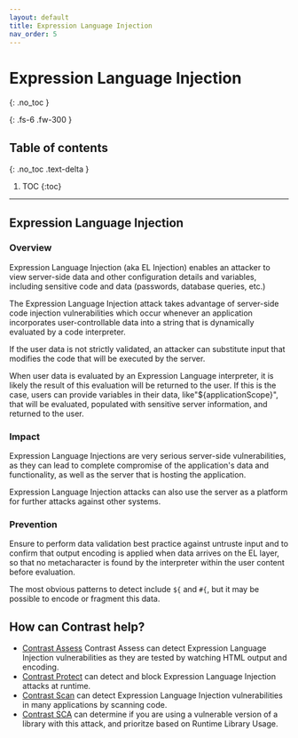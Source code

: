 ```yaml
---
layout: default
title: Expression Language Injection
nav_order: 5
---
```


# Expression Language Injection
{: .no_toc }

{: .fs-6 .fw-300 }

## Table of contents
{: .no_toc .text-delta }

1. TOC
{:toc}

---
## Expression Language Injection

### Overview 

Expression Language Injection (aka EL Injection) enables an attacker to view server-side data and other configuration details and variables, including sensitive code and data (passwords, database queries, etc.) 

The Expression Language Injection attack takes advantage of server-side code injection vulnerabilities which occur whenever an application incorporates user-controllable data into a string that is dynamically evaluated by a code interpreter. 

If the user data is not strictly validated, an attacker can substitute input that modifies the code that will be executed by the server.


When user data is evaluated by an Expression Language interpreter, it is likely the result of this evaluation will be returned to the user. If this is the case, users can provide variables in their data, like\"\${applicationScope}\", that will be evaluated, populated with sensitive server information, and returned to the user. 


### Impact 

Expression Language Injections are very serious server-side vulnerabilities, as they can lead to complete compromise of the application's data and functionality, as well as the server that is hosting the application. 

Expression Language Injection attacks can also use the server as a platform for further attacks against other systems.


### Prevention 

Ensure to perform data validation best practice against untruste input and to confirm 
that output encoding is applied when data arrives on the EL layer, so that
no metacharacter is found by the interpreter within the user content before evaluation. 

The most obvious patterns to detect include ```${``` and ```#{```, but it may be possible to encode or fragment
this data.


## How can Contrast help? 

- [Contrast Assess](https://www.contrastsecurity.com/contrast-assess) Contrast Assess can detect Expression Language Injection vulnerabilities as they are tested by watching HTML output and encoding.
- [Contrast Protect](https://www.contrastsecurity.com/contrast-protect) can detect and block Expression Language Injection attacks at runtime. 
- [Contrast Scan](https://www.contrastsecurity.com/contrast-scan) can detect Expression Language Injection vulnerabilities in many applications by scanning code.
- [Contrast SCA](https://www.contrastsecurity.com/contrast-sca) can determine if you are using a vulnerable version of a library with this attack, and prioritze based on Runtime Library Usage.